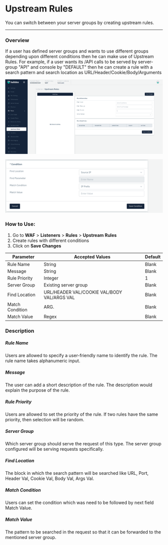 # Upstream Rules 
You can switch between your server groups by creating upstream rules.

---

### Overview 

If a user has defined server groups and wants to use different groups depending upon different conditions then he can make use of Upstream Rules. For example, if a user wants its /API calls to be served by server-group "API" and console by "DEFAULT" then he can create a rule with a search pattern and search location as URL/Header/Cookie/Body/Arguments

![upstream rules](/img/waf/v7/docs/upstream.png)


![upstream rules](/img/waf/v7/docs/upstream1.png)

### How to Use:
1. Go to **WAF** > **Listeners** > **Rules** > **Upstream Rules**
2. Create rules with different conditions
3. Click on **Save Changes**

| Parameter | Accepted Values | Default
| ----------- | ----------- |--------- |
| Rule Name|String|Blank
Message|String|Blank
Rule Priority|Integer|1
Server Group|Existing server group|Blank
Find Location|URL/HEADER VAL/COOKIE VAL/BODY VAL/ARGS VAL|Blank
Match Condition|ARG.|Blank
Match Value|Regex|Blank

### Description
##### **Rule Name**

Users are allowed to specify a user-friendly name to identify the rule. The rule name takes alphanumeric input.

##### **Message**

The user can add a short description of the rule. The description would explain the purpose of the rule.

##### **Rule Priority** 

Users are allowed to set the priority of the rule. If two rules have the same priority, then selection will be random.

##### **Server Group**

Which server group should serve the request of this type. The server group configured will be serving requests specifically.

##### **Find Location** 

The block in which the search pattern will be searched like URL, Port, Header Val, Cookie Val, Body Val, Args Val.

##### **Match Condition**

Users can set the condition which was need to be followed by next field Match Value.

##### **Match Value**

The pattern to be searched in the request so that it can be forwarded to the mentioned server group.
